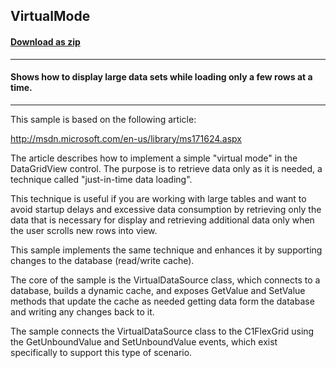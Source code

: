 ## VirtualMode
#### [Download as zip](https://grapecity.github.io/DownGit/#/home?url=https://github.com/GrapeCity/ComponentOne-WinForms-Samples/tree/master/NetFramework\FlexGrid\CS\VirtualMode)
____
#### Shows how to display large data sets while loading only a few rows at a time.
____
This sample is based on the following article:

http://msdn.microsoft.com/en-us/library/ms171624.aspx

The article describes how to implement a simple "virtual mode" in the DataGridView control.
The purpose is to retrieve data only as it is needed, a technique called "just-in-time data loading".

This technique is useful if you are working with large tables and want to avoid startup delays and excessive data consumption by retrieving only the data 
that is necessary for display and retrieving additional data only when the user scrolls new rows into view.

This sample implements the same technique and enhances it by supporting changes to the database (read/write cache).

The core of the sample is the VirtualDataSource class, which connects to a database, builds a dynamic cache,
and exposes GetValue and SetValue methods that update the cache as needed getting data form the database and writing any changes back to it.

The sample connects the VirtualDataSource class to the C1FlexGrid using the GetUnboundValue and SetUnboundValue events, which exist specifically to support this type of scenario.
